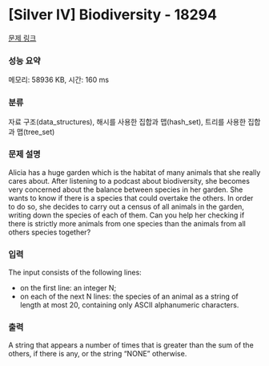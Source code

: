 # [Silver IV] Biodiversity - 18294 

[문제 링크](https://www.acmicpc.net/problem/18294) 

### 성능 요약

메모리: 58936 KB, 시간: 160 ms

### 분류

자료 구조(data_structures), 해시를 사용한 집합과 맵(hash_set), 트리를 사용한 집합과 맵(tree_set)

### 문제 설명

<p>Alicia has a huge garden which is the habitat of many animals that she really cares about. After listening to a podcast about biodiversity, she becomes very concerned about the balance between species in her garden. She wants to know if there is a species that could overtake the others. In order to do so, she decides to carry out a census of all animals in the garden, writing down the species of each of them. Can you help her checking if there is strictly more animals from one species than the animals from all others species together?</p>

### 입력 

 <p>The input consists of the following lines:</p>

<ul>
	<li>on the first line: an integer N;</li>
	<li>on each of the next N lines: the species of an animal as a string of length at most 20, containing only ASCII alphanumeric characters.</li>
</ul>

### 출력 

 <p>A string that appears a number of times that is greater than the sum of the others, if there is any, or the string “NONE” otherwise.</p>

